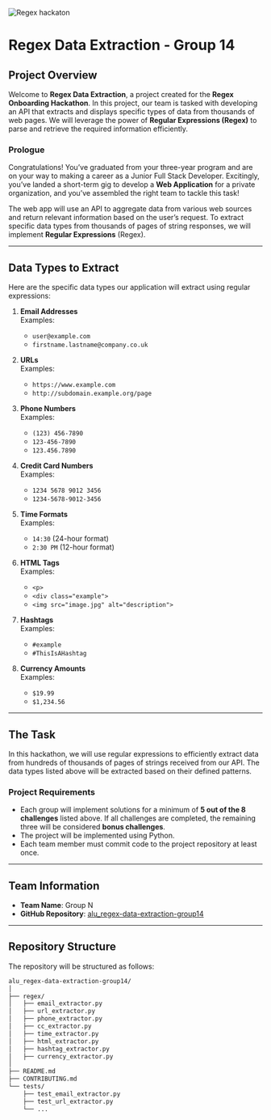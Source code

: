 ![Regex hackaton](https://i.ytimg.com/vi/GyJtxd14DTc/maxresdefault.jpg)
# Regex Data Extraction - Group 14

## Project Overview

Welcome to **Regex Data Extraction**, a project created for the **Regex Onboarding Hackathon**. In this project, our team is tasked with developing an API that extracts and displays specific types of data from thousands of web pages. We will leverage the power of **Regular Expressions (Regex)** to parse and retrieve the required information efficiently.

### Prologue

Congratulations! You’ve graduated from your three-year program and are on your way to making a career as a Junior Full Stack Developer. Excitingly, you’ve landed a short-term gig to develop a **Web Application** for a private organization, and you’ve assembled the right team to tackle this task!

The web app will use an API to aggregate data from various web sources and return relevant information based on the user’s request. To extract specific data types from thousands of pages of string responses, we will implement **Regular Expressions** (Regex).

---

## Data Types to Extract

Here are the specific data types our application will extract using regular expressions:

1. **Email Addresses**  
   Examples:  
   - `user@example.com`  
   - `firstname.lastname@company.co.uk`

2. **URLs**  
   Examples:  
   - `https://www.example.com`  
   - `http://subdomain.example.org/page`

3. **Phone Numbers**  
   Examples:  
   - `(123) 456-7890`  
   - `123-456-7890`  
   - `123.456.7890`

4. **Credit Card Numbers**  
   Examples:  
   - `1234 5678 9012 3456`  
   - `1234-5678-9012-3456`

5. **Time Formats**  
   Examples:  
   - `14:30` (24-hour format)  
   - `2:30 PM` (12-hour format)

6. **HTML Tags**  
   Examples:  
   - `<p>`  
   - `<div class="example">`  
   - `<img src="image.jpg" alt="description">`

7. **Hashtags**  
   Examples:  
   - `#example`  
   - `#ThisIsAHashtag`

8. **Currency Amounts**  
   Examples:  
   - `$19.99`  
   - `$1,234.56`

---

## The Task

In this hackathon, we will use regular expressions to efficiently extract data from hundreds of thousands of pages of strings received from our API. The data types listed above will be extracted based on their defined patterns.

### Project Requirements

- Each group will implement solutions for a minimum of **5 out of the 8 challenges** listed above. If all challenges are completed, the remaining three will be considered **bonus challenges**.
- The project will be implemented using Python.
- Each team member must commit code to the project repository at least once.

---

## Team Information

- **Team Name**: Group N
- **GitHub Repository**: [alu_regex-data-extraction-group14](https://github.com/alu_regex-data-extraction-groupN)

---

## Repository Structure

The repository will be structured as follows:

```bash
alu_regex-data-extraction-group14/
│
├── regex/
│   ├── email_extractor.py  
│   ├── url_extractor.py    
│   ├── phone_extractor.py  
│   ├── cc_extractor.py     
│   ├── time_extractor.py   
│   ├── html_extractor.py   
│   ├── hashtag_extractor.py 
│   ├── currency_extractor.py 
│
├── README.md
├── CONTRIBUTING.md
└── tests/
    ├── test_email_extractor.py  
    ├── test_url_extractor.py    
    └── ...
